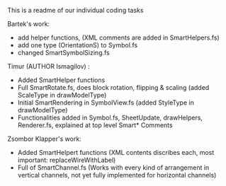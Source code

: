 This is a readme of our individual coding tasks

Bartek's work:
* add helper functions, (XML comments are added in SmartHelpers.fs)
* add one type (OrientationS) to Symbol.fs
* changed SmartSymbolSizing.fs

Timur (AUTHOR Ismagilov) : 
* Added SmartHelper functions
* Full SmartRotate.fs, does block rotation, flipping & scaling (added ScaleType in drawModelType)
* Initial SmartRendering in SymbolView.fs (added StyleType in drawModelType)
* Functionalities added in Symbol.fs, SheetUpdate, drawHelpers, Renderer.fs, explained at top level Smart* Comments

Zsombor Klapper's work: 
* Added SmartHelpert functions (XML contents discribes each, most important: replaceWireWithLabel)
* Full of SmartChannel.fs (Works with every kind of arrangement in vertical channels, not yet fully implemented for horizontal channels)
